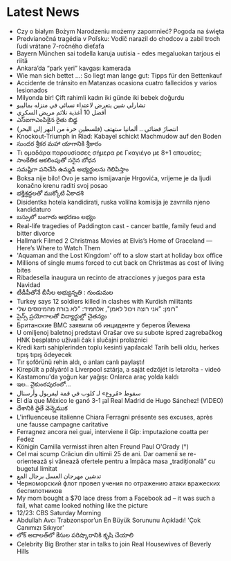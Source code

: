 # Latest News
-  Czy o białym Bożym Narodzeniu możemy zapomnieć? Pogoda na święta
-  Predvianočná tragédia v Poľsku: Vodič narazil do chodcov a zabil troch ľudí vrátane 7-ročného dieťaťa
-  Bayern München sai todella karuja uutisia - edes megaluokan tarjous ei riitä
-  Ankara’da “park yeri” kavgası kamerada
-  Wie man sich bettet ...: So liegt man lange gut: Tipps für den Bettenkauf
-  Accidente de tránsito en Matanzas ocasiona cuatro fallecidos y varios lesionados
-  Milyonda bir! Çift rahimli kadın iki günde iki bebek doğurdu
-  تشارلي شين يتعرض لاعتداء نسائي في منزله بماليبو
-  أفضل 10 أغذية تلائم مريض السكري
-  ఎస్‌ఐగాఎంపికైన రైతు బిడ్డ
-  انتصارٌ قضائي .. ألمانيا ستهتف (فلسطين حرة من النهر إلى البحر)
-  Knockout-Triumph in Riad: Kabayel schickt Machmudow auf den Boden
-  సుందర శ్రీకర మహా యాగానికి శ్రీకారం
-  Τι ομαδάρα παρουσίασες σήμερα ρε Γκαγιέγο με 8+1 απουσίες;
-  సాంకేతిక ఆకలింపుతో సరైన బోధన
-  సమష్టిగా పనిచేసి ఉమ్మడి అభ్యర్థులను గెలిపిస్తాం
-  Boksa nije bilo! Ovo je samo ismijavanje Hrgovića, vrijeme je da ljudi konačno krenu raditi svoj posao
-  భక్తిశ్రద్ధలతో ముక్కోటి ఏకాదశి
-  Disidentka hotela kandidirati, ruska volilna komisija je zavrnila njeno kandidaturo
-  బస్సులో బంగారు ఆభరణం లభ్యం
-  Real-life tragedies of Paddington cast - cancer battle, family feud and bitter divorce
-  Hallmark Filmed 2 Christmas Movies at Elvis’s Home of Graceland — Here’s Where to Watch Them
-  'Aquaman and the Lost Kingdom' off to a slow start at holiday box office
-  Millions of single mums forced to cut back on Christmas as cost of living bites
-  Ribadesella inaugura un recinto de atracciones y juegos para esta Navidad
-  టీడీపీతోనే బీసీల అభ్యున్నతి : గుండుమల
-  Turkey says 12 soldiers killed in clashes with Kurdish militants
-  רומן: "אני רוצה ויכול לאמן", אלחמיד: "לא בורח מהמינוסים שלי"
-  సైన్స్‌ ప్రయోగాలతో విద్యార్థుల్లో చైతన్యం
-  Британские ВМС заявили об инциденте у берегов Йемена
-  U omiljenoj baletnoj predstavi Orašar ove su subote ispred zagrebačkog HNK besplatno uživali čak i slučajni prolaznici
-  Kredi kartı sahiplerinden toplu kesinti yapılacak! Tarih belli oldu, herkes tıpış tıpış ödeyecek
-  Tır şoförünü rehin aldı, o anları canlı paylaştı!
-  Kirepült a pályáról a Liverpool sztárja, a saját edzőjét is letarolta - videó
-  Kastamonu'da yoğun kar yağışı: Onlarca araç yolda kaldı
-  ఇల.. వైకుంఠపురంలో...
-  سقوط «مُروع» لـ كلوب في قمة ليفربول وأرسنال
-  El día que México le ganó 3-1 ¡al Real Madrid de Hugo Sánchez! (VIDEO)
-  దేశానికి రైతే వెన్నెముక
-  L'influenceuse italienne Chiara Ferragni présente ses excuses, après une fausse campagne caritative
-  Ferragnez ancora nei guai, interviene il Gip: imputazione coatta per Fedez
-  Königin Camilla vermisst ihren alten Freund Paul O'Grady (†)
-  Cel mai scump Crăciun din ultimii 25 de ani. Dar oamenii se re-orientează și vânează ofertele pentru a împăca masa „tradițională” cu bugetul limitat
-  تدشين مهرجان العسل برجال المع
-  Черноморский флот провел учения по отражению атаки вражеских беспилотников
-  My mom bought a $70 lace dress from a Facebook ad – it was such a fail, what came looked nothing like the picture
-  12/23: CBS Saturday Morning
-  Abdullah Avcı Trabzonspor’un En Büyük Sorununu Açıkladı! 'Çok Canımızı Sıkıyor'
-  లోక్‌ అదాలత్‌లో కేసుల పరిష్కారానికి కృషి చేయాలి
-  Celebrity Big Brother star in talks to join Real Housewives of Beverly Hills
